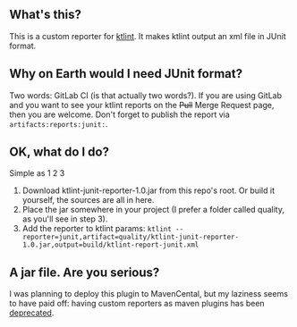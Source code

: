 ## What's this?

This is a custom reporter for [ktlint](https://github.com/pinterest/ktlint). It makes ktlint output an xml file in JUnit format.

## Why on Earth would I need JUnit format? 

Two words: GitLab CI (is that actually two words?). If you are using GitLab and you want to see your ktlint reports on the ~~Pull~~ Merge Request page, then you are welcome. Don't forget to publish the report via `artifacts:reports:junit:`.   

## OK, what do I do?

Simple as 1 2 3
1. Download ktlint-junit-reporter-1.0.jar from this repo's root. Or build it yourself, the sources are all in here.
2. Place the jar somewhere in your project (I prefer a folder called quality, as you'll see in step 3).
3. Add the reporter to ktlint params: `ktlint --reporter=junit,artifact=quality/ktlint-junit-reporter-1.0.jar,output=build/ktlint-report-junit.xml`   

## A jar file. Are you serious?

I was planning to deploy this plugin to MavenCental, but my laziness seems to have paid off: having custom reporters as maven plugins has been [deprecated](https://github.com/pinterest/ktlint#creating-a-reporter).

